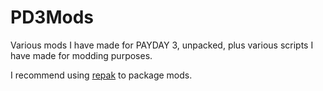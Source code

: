 # PD3Mods
Various mods I have made for PAYDAY 3, unpacked, plus various scripts I have made for modding purposes.

I recommend using [repak](https://github.com/trumank/repak?tab=readme-ov-file#packing) to package mods.
